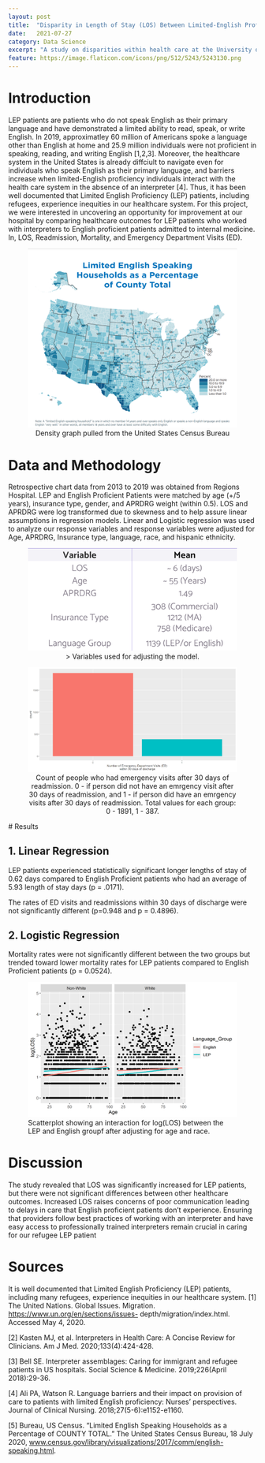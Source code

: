 ```yaml
---
layout: post
title:  "Disparity in Length of Stay (LOS) Between Limited-English Proficiency Patients (LEP) and English Proficient Patients at a Single Medical Institution"
date:   2021-07-27
category: Data Science 
excerpt: "A study on disparities within health care at the University of Minnesota." 
feature: https://image.flaticon.com/icons/png/512/5243/5243130.png 
---  
```


# Introduction 

LEP patients are patients who do not speak English as their primary language and have demonstrated a limited ability to read, speak, or write English. In 2019, approximatley 60 million of Americans spoke a language other than English at home and 25.9 million individuals were not proficient in speaking, reading, and writing English [1,2,3]. Moreover, the healthcare system in the United States is already diffciult to navigate even for individuals who speak English as their primary language, and barriers increase when limited-English proficiency individuals interact with the health care system in the absence of an interpreter [4]. Thus, it has been well documented that Limited English Proficiency (LEP) patients, including refugees, experience inequities in our healthcare system. For this project, we were interested in uncovering an opportunity for improvement at our hospital by comparing healthcare outcomes for LEP patients who worked with interpreters to English proficient patients admitted to internal medicine. In, 
LOS, Readmission, Mortality, and Emergency Department Visits (ED). 

<center> 
    <figure class ="half"> 
        <a href='/assets/img/LEP_Project_photo.png'><img src='/assets/img/LEP_Project_photo_4.png'></a>
        <figcaption> Density graph pulled from the United States Census Bureau </figcaption>
    </figure>
</center>  

# Data and Methodology 

Retrospective chart data from 2013 to 2019 was obtained from Regions Hospital. LEP and English Proficient Patients were matched by age (+/5 years), insurance type, gender, and APRDRG weight (within 0.5). LOS and APRDRG were log transformed due to skewness and to help assure linear assumptions in regression models. Linear and Logistic regression was used to analyze our response variables and response variables were adjusted for Age, APRDRG, Insurance type, language, race, and hispanic ethnicity.



<center>
    <figure class="half">
        <a href='/assets/img/LEP_Project_photo.png'><img src='/assets/img/LEP_Project_photo.png'></a>
        <figcaption>> Variables used for adjusting the model. </figcaption> 
         </figure>


 <figure class="half">
        <a href='/assets/img/LEP_Project_photo_2.png'><img src='/assets/img/LEP_Project_photo_2.png'></a>
        <figcaption> Count of people who had emergency visits after 30 days of readmission. 0 - if person did not have an emrgency visit after 30 days of readmission, and 1 - if person did have an emrgency visits after 30 days of readmission. Total values for each group: 0 - 1891, 1 - 387.    
 </figure>
</center>
# Results 

## 1. Linear Regression

LEP patients experienced statistically significant longer lengths of stay of 0.62 days compared to English Proficient patients who had an average of 5.93 length of stay days  (p = .0171). 

The rates of ED visits and readmissions within 30 days of discharge were not significantly different (p=0.948 and p = 0.4896). 

## 2. Logistic Regression 

Mortality rates were not significantly different between the two groups but trended toward lower mortality rates for LEP patients compared to English Proficient patients (p = 0.0524).

 <figure class="half">
        <a href='/assets/img/LEP_Project_photo_3.png'><img src='/assets/img/LEP_Project_photo_3.png'></a>  
        <figcaption> Scatterplot showing an interaction for log(LOS) between the LEP and English groupf after adjusting for age and race. </figcaption> 
    </figure>
         
# Discussion 

The study revealed that LOS was significantly increased for LEP patients, but there were not significant differences between other healthcare outcomes. Increased LOS raises concerns of poor communication leading to delays in care that English proficient patients don’t experience. Ensuring that providers follow best practices of working with an interpreter and have easy access to professionally trained interpreters remain crucial in caring for our refugee LEP patient
         

# Sources
It is well documented that Limited English Proficiency (LEP) patients, including many refugees, experience inequities in our healthcare system.
[1] The United Nations. Global Issues. Migration. https://www.un.org/en/sections/issues-
depth/migration/index.html. Accessed May 4, 2020.

[2] Kasten MJ, et al. Interpreters in Health Care: A Concise Review for Clinicians. Am J Med.
2020;133(4):424-428.

[3] Bell SE. Interpreter assemblages: Caring for immigrant and refugee patients in US hospitals.
Social Science &amp; Medicine. 2019;226(April 2018):29-36.

[4] Ali PA, Watson R. Language barriers and their impact on provision of care to patients with limited
English proficiency: Nurses’ perspectives. Journal of Clinical Nursing. 2018;27(5-6):e1152-e1160. 

[5] Bureau, US Census. “Limited English Speaking Households as a Percentage of COUNTY TOTAL.” The United States Census Bureau, 18 July 2020, www.census.gov/library/visualizations/2017/comm/english-speaking.html. 




